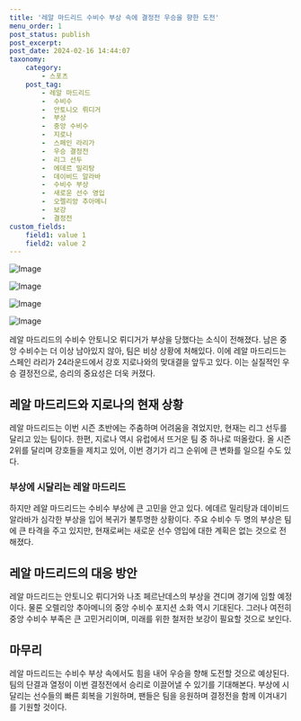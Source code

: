 ```yaml
---
title: '레알 마드리드 수비수 부상 속에 결정전 우승을 향한 도전'
menu_order: 1
post_status: publish
post_excerpt: 
post_date: 2024-02-16 14:44:07
taxonomy:
    category:
        - 스포츠
    post_tag:
        - 레알 마드리드
        -  수비수
        -  안토니오 뤼디거
        -  부상
        -  중앙 수비수
        -  지로나
        -  스페인 라리가
        -  우승 결정전
        -  리그 선두
        -  에데르 밀리탕
        -  데이비드 알라바
        -  수비수 부상
        -  새로운 선수 영입
        -  오렐리앙 추아메니
        -  보강
        -  결정전
custom_fields:
    field1: value 1
    field2: value 2
---
```


![Image](https://imgnews.pstatic.net/image/139/2024/02/10/0002197665_001_20240210220101224.jpg?type=w647)

![Image](https://imgnews.pstatic.net/image/139/2024/02/10/0002197665_002_20240210220101406.jpg?type=w647)

![Image](https://imgnews.pstatic.net/image/139/2024/02/10/0002197665_003_20240210220101452.jpg?type=w647)

![Image](https://imgnews.pstatic.net/image/139/2024/02/10/0002197665_004_20240210220101463.jpg?type=w647)

레알 마드리드의 수비수 안토니오 뤼디거가 부상을 당했다는 소식이 전해졌다. 남은 중앙 수비수는 더 이상 남아있지 않아, 팀은 비상 상황에 처해있다. 이에 레알 마드리드는 스페인 라리가 24라운드에서 강호 지로나와의 맞대결을 앞두고 있다. 이는 실질적인 우승 결정전으로, 승리의 중요성은 더욱 커졌다.
## 레알 마드리드와 지로나의 현재 상황
레알 마드리드는 이번 시즌 초반에는 주춤하며 어려움을 겪었지만, 현재는 리그 선두를 달리고 있는 팀이다. 한편, 지로나 역시 유럽에서 뜨거운 팀 중 하나로 떠올랐다. 올 시즌 2위를 달리며 강호들을 제치고 있어, 이번 경기가 리그 순위에 큰 변화를 일으킬 수도 있다.
### 부상에 시달리는 레알 마드리드
하지만 레알 마드리드는 수비수 부상에 큰 고민을 안고 있다. 에데르 밀리탕과 데이비드 알라바가 심각한 부상을 입어 복귀가 불투명한 상황이다. 주요 수비수 두 명의 부상은 팀에 큰 타격을 주고 있지만, 현재로써는 새로운 선수 영입에 대한 계획은 없는 것으로 전해졌다.
## 레알 마드리드의 대응 방안
레알 마드리드는 안토니오 뤼디거와 나초 페르난데스의 부상을 견디며 경기에 임할 예정이다. 물론 오렐리앙 추아메니의 중앙 수비수 포지션 소화 역시 기대된다. 그러나 여전히 중앙 수비수 부족은 큰 고민거리이며, 미래를 위한 철저한 보강이 필요할 것으로 보인다.
## 마무리
레알 마드리드는 수비수 부상 속에서도 힘을 내어 우승을 향해 도전할 것으로 예상된다. 팀의 단결과 열정이 이번 결정전에서 승리로 이끌어낼 수 있기를 기대해본다. 부상에 시달리는 선수들의 빠른 회복을 기원하며, 팬들은 팀을 응원하며 결정전을 함께 이겨내기를 기원할 것이다.

